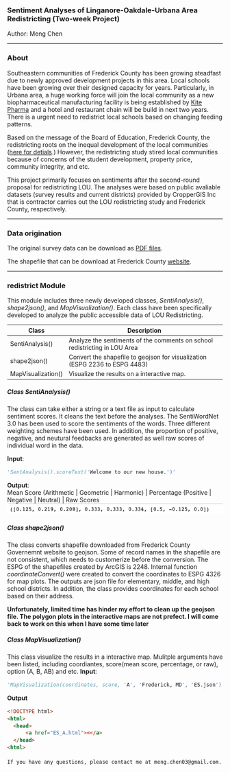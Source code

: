 ### Sentiment Analyses of Linganore-Oakdale-Urbana Area Redistricting (Two-week Project)

Author: Meng Chen

---------------------------
### About

Southeastern communities of Frederick County has been growing steadfast due to newly approved development projects in this area. Local schools have been growing over their designed capacity for years. Particularly, in Urbana area, a huge working force will join the local community as a new biopharmaceutical manufacturing facility is being established by [Kite Pharma](https://www.kitepharma.com) and a hotel and restaurant chain will be build in next two years. There is a urgent need to redistrict local schools based on changing feeding patterns.

Based on the message of the Board of Education, Frederick County, the redistricting roots on the inequal development of the local communities ([here for detials](https://www.fcps.org/capital-program/linganore-oakdale-urbana-area-redistricting-study).) However, the redistricting study stired local communities because of concerns of the student development, property price, community integrity, and etc.

This project primarily focuses on sentiments after the second-round proposal for redistricting LOU. The analyses were based on public avaliable datasets (survey results and current districts) provided by CropperGIS Inc that is contractor carries out the LOU redistricting study and Frederick County, respectively.

---------------------------

### Data origination

The original survey data can be download as [PDF files](https://www.fcps.org/capital-program/lou-meetings).

The shapefile that can be download at Frederick County [website](https://www.frederickcountymd.gov/5969/Download-GIS-Data).

---------------------------

### redistrict Module
This module includes three newly developed classes, _SentiAnalysis()_, _shape2json()_, and _MapVisualization()_. Each class have been specifically
developed to analyze the public accessible data of LOU Redistricting.

Class  | Description
------ | -----------
SentiAnalysis() | Analyze the sentiments of the comments on school redistricting in LOU Area
shape2json() | Convert the shapefile to geojson for visualization (ESPG 2236 to ESPG 4483)
MapVisualization() | Visualize the results on a interactive map.

##### Class SentiAnalysis()
The class can take either a string or a text file as input to calculate sentiment scores. It cleans the text before the analyses. The SentiWordNet 3.0 has been used to score the sentiments of the words. Three different weighting schemes have been used. In addition, the proportion of positive, negative, and neutural feedbacks are generated as well raw scores of individual word in the data.

**Input**:
```python
'SentAnalysis().scoreText('Welcome to our new house.')'
```
**Output**:                                                                 
Mean Score (Arithmetic | Geometric | Harmonic) | Percentage (Positive | Negative | Neutral) | Raw Scores
![](result_example1.png)


##### Class shape2json()
The class converts shapefile downloaded from Frederick County Governemnt website to geojson. Some of record names in the shapefile are not consistent, which needs to customerize before the conversion.
The ESPG of the shapefiles created by ArcGIS is 2248. Internal function _coordinateConvert()_ were created to convert the coordinates to ESPG 4326 for map plots.
The outputs are json file for elementary, middle, and high school districts.
In addition, the class provides coordinates for each school based on their address.

**Unfortunately, limited time has hinder my effort to clean up the geojson file. The polygon plots in the interactive maps are not prefect. I will come back to work on this when I have some time later**

##### Class MapVisualization()
This class visualize the results in a interactive map. Mulitple arguments have been listed, including coordiantes, score(mean score, percentage, or raw), option (A, B, AB) and etc.
**Input**:
```python
'MapVisualization(coordinates, score, 'A', 'Frederick, MD', 'ES.json').foliumVisual('blue')'
```
**Output**
```html
<!DOCTYPE html>
<html>
  <head>
      <a href="ES_A.html"><</a>
  </head>
<html>

If you have any questions, please contact me at meng.chen03@gmail.com.

